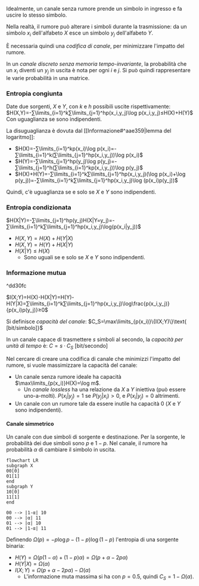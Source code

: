 Idealmente, un canale senza rumore prende un simbolo in ingresso e fa uscire lo stesso simbolo.

Nella realtà, il rumore può alterare i simboli durante la trasmissione: da un simbolo $x_i$ dell'alfabeto $X$ esce un simbolo $y_j$ dell'alfabeto $Y$.

È necessaria quindi una *codifica di canale*, per minimizzare l'impatto del rumore.

In un *canale discreto senza memoria tempo-invariante*, la probabilità che un $x_i$ diventi un $y_j$ in uscita è nota per ogni $i$ e $j$. Si può quindi rappresentare le varie probabilità in una matrice.

### Entropia congiunta

Date due sorgenti, $X$ e $Y$, con $k$ e $h$ possibili uscite rispettivamente:
$H(X,Y)=-∑\limits_{i=1}^k∑\limits_{j=1}^hp(x_i,y_j)\log p(x_i,y_j)≤H(X)+H(Y)$
Con uguaglianza se sono indipendenti.

La disuguaglianza è dovuta dal [[Informazione#^aae359|lemma del logaritmo]]:
- $H(X)=-∑\limits_{i=1}^kp(x_i)\log p(x_i)=-∑\limits_{i=1}^k(∑\limits_{j=1}^hp(x_i,y_j))\log p(x_i)$
- $H(Y)=-∑\limits_{j=1}^hp(y_j)\log p(y_j)=-∑\limits_{j=1}^h(∑\limits_{i=1}^kp(x_i,y_j))\log p(y_j)$
- $H(X)+H(Y)=-∑\limits_{i=1}^k∑\limits_{j=1}^hp(x_i,y_j)(\log p(x_i)+\log p(y_j))=-∑\limits_{i=1}^k∑\limits_{j=1}^hp(x_i,y_j)\log (p(x_i)p(y_j))$

Quindi, c'è uguaglianza se e solo se $X$ e $Y$ sono indipendenti.

### Entropia condizionata

$H(X|Y)=-∑\limits_{j=1}^hp(y_j)H(X|Y=y_j)=-∑\limits_{i=1}^k∑\limits_{j=1}^hp(x_i,y_j)\log(p(x_i|y_j))$
- $H(X,Y)=H(X)+H(Y|X)$
- $H(X,Y)=H(Y)+H(X|Y)$
- $H(X|Y)≤H(X)$
	- Sono uguali se e solo se $X$ e $Y$ sono indipendenti.

### Informazione mutua

^dd30fc

$I(X;Y)=H(X)-H(X|Y)=H(Y)-H(Y|X)=∑\limits_{i=1}^k∑\limits_{j=1}^hp(x_i,y_j)\log\frac{p(x_i,y_j)}{p(x_i)p(y_j)}≥0$

Si definisce *capacità del canale*:
$C_S=\max\limits_{p(x_i)}\{I(X;Y)\}\text{ [bit/simbolo]}$

In un canale capace di trasmettere $s$ simboli al secondo, la *capacità per unità di tempo* è:
$C=s·C_S\text{ [bit/secondo]}$

Nel cercare di creare una codifica di canale che minimizzi l'impatto del rumore, si vuole massimizzare la capacità del canale:
- Un canale senza rumore ideale ha capacità $\max\limits_{p(x_i)}H(X)=\log m$.
	- Un *canale lossless* ha una relazione da $X$ a $Y$ iniettiva (può essere uno-a-molti). $P(x_i|y_j)=1$ se $P(y_j|x_i)>0$, e $P(x_i|y_j)=0$ altrimenti.
- Un canale con un rumore tale da essere inutile ha capacità $0$ ($X$ e $Y$ sono indipendenti).

#### Canale simmetrico

Un canale con due simboli di sorgente e destinazione.
Per la sorgente, le probabilità dei due simboli sono $p$ e $1-p$.
Nel canale, il rumore ha probabilità $α$ di cambiare il simbolo in uscita.

```mermaid
flowchart LR
subgraph X
00[0]
01[1]
end
subgraph Y
10[0]
11[1]
end

00 --> |1-α| 10
00 --> |α| 11
01 --> |α| 10
01 --> |1-α| 11
```

Definendo $Ω(p)=-p\log p-(1-p)\log(1-p)$ l'entropia di una sorgente binaria:
- $H(Y)=Ω(p(1-α)+(1-p)α)=Ω(p+α-2pα)$
- $H(Y|X)=Ω(α)$
- $I(X;Y)=Ω(p+α-2pα)-Ω(α)$
	- L'informazione muta massima si ha con $p=0.5$, quindi $C_S=1-Ω(α)$.
